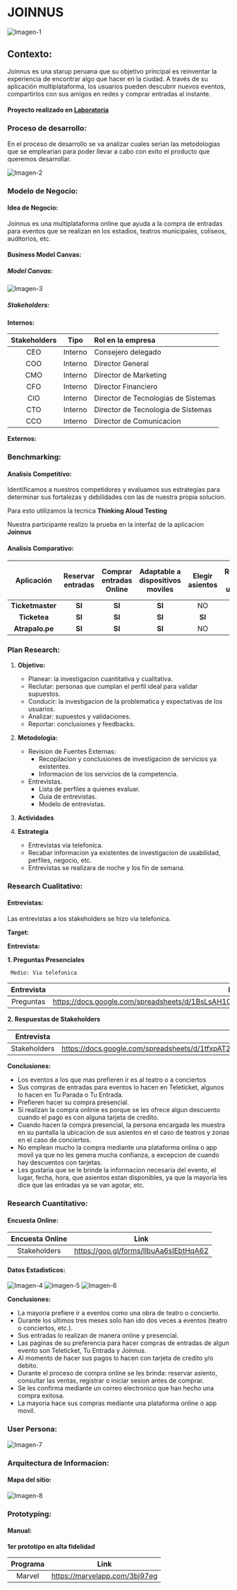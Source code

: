# JOINNUS
![Imagen-1](https://github.com/PaoSil/joinnus/blob/master/assets/img/logo-joinnus.png)

## Contexto:

Joinnus es una starup peruana que su objetivo principal es reinventar la experiencia de encontrar algo que hacer en la ciudad. A través de su aplicación multiplataforma, los usuarios pueden descubrir nuevos eventos, compartirlos con sus amigos en redes y comprar entradas al instante.

#### Proyecto realizado en [Laboratoria](http://www.laboratoria.la/)

### Proceso de desarrollo:

En el proceso de desarrollo se va analizar cuales serian las metodologias que se emplearian para poder llevar a cabo con exito el producto que queremos desarrollar.

![Imagen-2](https://github.com/PaoSil/joinnus/blob/master/assets/img/proceso%20de%20desarrollo.png)

### Modelo de Negocio:

#### Idea de Negocio:

Joinnus es una multiplataforma online que ayuda a la compra de entradas para eventos que se realizan en los estadios, teatros municipales, coliseos, auditorios, etc.

#### Business Model Canvas:

##### Model Canvas:

![Imagen-3](https://github.com/PaoSil/joinnus/blob/master/assets/img/canvas.png)

##### Stakeholders:

**Internos:**

| Stakeholders | Tipo | Rol en la empresa |
|:------------:|:----:|:------------------|
| CEO | Interno | Consejero delegado |
| COO | Interno | Director General |
| CMO | Interno | Director de Marketing |
| CFO | Interno | Director Financiero |
| CIO | Interno | Director de Tecnologias de Sistemas |
| CTO | Interno | Director de Tecnologia de Sistemas |
| CCO | Interno | Director de Comunicacion |

**Externos:**


### Benchmarking:

#### Analisis Competitivo:

Identificamos a nuestros competidores y evaluamos sus estrategias para determinar sus fortalezas y debilidades con las de nuestra propia solucion.

Para esto utilizamos la tecnica **Thinking Aloud Testing**

Nuestra participante realizo la prueba en la interfaz de la aplicacion **Joinnus**

#### Analisis Comparativo:


| Aplicación | Reservar entradas | Comprar entradas Online | Adaptable a dispositivos moviles | Elegir asientos | Registro de usuario | varios metodos de pago | Control de acceso seguro | Evita largas colas | Adaptarse a cualquier recinto | Configuracion personalizada |
|:----------:|:-----------------:|:-----------------------:|:--------------------------------:|:---------------:|:-------------------:|:----------------------:|:------------------------:|:------------------:|:--------------------------------:|:---------------------------:|
|**Ticketmaster**|**SI**|**SI**|**SI**|NO|**SI**|**SI**|**SI**|**SI**|NO|NO|
|**Ticketea**|**SI**|**SI**|**SI**|**SI**|**SI**|**SI**|**SI**|**SI**|**SI**|**SI**|
|**Atrapalo.pe**|**SI**|**SI**|**SI**|NO|**SI**|**SI**|**SI**|**SI**|NO|NO|

### Plan Research:

1. **Objetivo:**

   * Planear: la investigacion cuantitativa y cualitativa.
   * Reclutar: personas que cumplan el perfil ideal para validar supuestos.
   * Conducir: la investigacion de la problematica y expectativas de los usuarios.
   * Analizar: supuestos y validaciones.
   * Reportar: conclusiones y feedbacks.


2. **Metodologia:**

   * Revision de Fuentes Externas:
     - Recopilacion y conclusiones de investigacion de servicios ya existentes.
     - Informacion de los servicios de la competencia.
   * Entrevistas.
     - Lista de perfiles a quienes evaluar.
     - Guia de entrevistas.
     - Modelo de entrevistas.


3. **Actividades**

4. **Estrategia**

   * Entrevistas via telefonica.
   * Recabar informacion ya existentes de investigacion de usabilidad, perfiles, negocio, etc.
   * Entrevistas se realizara de noche y los fin de semana.

### Research Cualitativo:

#### Entrevistas:

Las entrevistas a los stakeholders se hizo via telefonica.

**Target:**

**Entrevista:**

**1. Preguntas Presenciales**

     Medio: Via telefonica

| Entrevista | Link |
|:----------:|:----:|
| Preguntas | <https://docs.google.com/spreadsheets/d/1BsLsAH1Oi6d5STKBGgf0clHK4ngvDYBPtoDQUbnv7ZI/edit#gid=0> |

**2. Respuestas de Stakeholders**

| Entrevista | Link |
|:----------:|:----:|
| Stakeholders | <https://docs.google.com/spreadsheets/d/1tfxpAT2O_k_BNAnwupobcfeb4_QrLBNGEPt3MBkBauQ/edit#gid=326027823> |


**Conclusiones:**

* Los eventos a los que mas prefieren ir es al teatro o a conciertos
* Sus compras de entradas para eventos lo hacen en Teleticket, algunos lo hacen en Tu Parada o Tu Entrada.
* Prefieren hacer su compra presencial.
* Si realizan la compra onlinie es porque se les ofrece algun descuento cuando el pago es con alguna tarjeta de credito.
* Cuando hacen la compra presencial, la persona encargada les muestra en su pantalla la ubicacion de sus asientos en el caso de teatros y zonas en el caso de conciertos.
* No emplean mucho la compra mediante una plataforma onlina o app movil ya que no les genera mucha confianza, a excepcion de cuando hay descuentos con tarjetas.
* Les gustaria que se le brinde la informacion necesaria del evento, el lugar, fecha, hora, que asientos estan disponibles, ya que la mayoria les dice que las entradas ya se van agotar, etc.


### Research Cuantitativo:

#### Encuesta Online:

| Encuesta Online | Link |
|:---------------:|:----:|
| Stakeholders | <https://goo.gl/forms/llbuAa6sIEbtHqA62>|

#### Datos Estadisticos:

![Imagen-4](https://github.com/PaoSil/joinnus/blob/master/assets/img/stadistics-1.png)
![Imagen-5](https://github.com/PaoSil/joinnus/blob/master/assets/img/stadistics-2.png)
![Imagen-6](https://github.com/PaoSil/joinnus/blob/master/assets/img/stadistics-3.png)

**Conclusiones:**

* La mayoria prefiere ir a eventos como una obra de teatro o concierto.
* Durante los ultimos tres meses solo han ido dos veces a eventos (teatro o conciertos, etc.).
* Sus entradas lo realizan de manera online y presencial.
* Las paginas de su preferencia para hacer compras de entradas de algun evento son Teleticket, Tu Entrada y Joinnus.
* Al momento de hacer sus pagos lo hacen con tarjeta de credito y/o debito.
* Durante el proceso de compra online se les brinda: reservar asiento, consultar las ventas, registrar o iniciar sesion antes de comprar.
* Se les confirma mediante un correo electronico que han hecho una compra exitosa.
* La mayoria hace sus compras mediante una plataforma online o app movil.


### User Persona:

![Imagen-7](https://github.com/PaoSil/joinnus/blob/master/assets/img/user-persona.png)


### Arquitectura de Informacion:

#### Mapa del sitio:

![Imagen-8]()

### Prototyping:

#### Manual:

**1er prototipo en alta fidelidad**

| Programa | Link |
|:---------------:|:----:|
| Marvel | <https://marvelapp.com/3bj97eg>|
